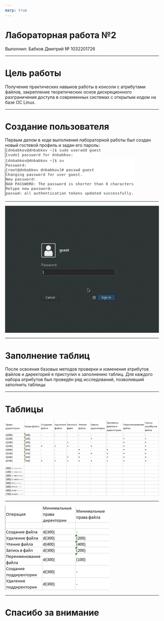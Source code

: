 ```yaml
---
marp: true
---
```


# Лабораторная работа №2
Выполнил: Бабков Дмитрий
№ 1032201726

---

# Цель работы
Получение практических навыков работы в консоли с атрибутами файлов, закрепление теоретических основ дискреционного разграничения доступа в современных системах с открытым кодом на базе ОС Linux.

---

# Создание пользователя

Первым делом в ходе выполнения лабораторной работы был создан новый гостевой профиль и задан его пароль: 
![](./images/createguest.png)
![](./images/guestpword.png)

---

![](./images/guestlogin.png)

---

# Заполнение таблиц

После освоения базовых методов проверки и изменения атрибутов файлов и директорий я приступил к заполнению таблиц.
Для каждого набора атрибутов был проведён ряд исследований, позволивший заполнить таблицы

---

# Таблицы

![](./images/Таблица%202.1.png)

---

![](./images/Таблица%202.2.png)

---

# Спасибо за внимание